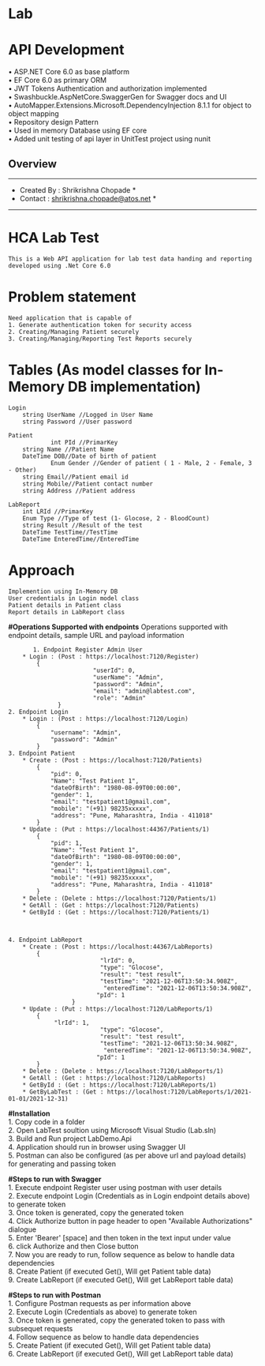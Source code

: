 # Lab

# API Development
•	ASP.NET Core 6.0 as base platform <br/>
•	EF Core 6.0 as primary ORM <br/>
•	JWT Tokens Authentication and authorization implemented <br/>
•	Swashbuckle.AspNetCore.SwaggerGen for Swagger docs and UI <br/>
•	AutoMapper.Extensions.Microsoft.DependencyInjection 8.1.1 for object to object mapping <br/>
•	Repository design Pattern <br/>
•	Used in memory Database using EF core <br/> 
•	Added unit testing of api layer in UnitTest project using nunit <br/> 



## Overview


******************************************************************************
*	Created By : Shrikrishna Chopade                                           *
*	Contact    : shrikrishna.chopade@atos.net                                     *
******************************************************************************
# HCA Lab Test
	This is a Web API application for lab test data handing and reporting developed using .Net Core 6.0

# Problem statement
	Need application that is capable of
	1. Generate authentication token for security access
	2. Creating/Managing Patient securely
	3. Creating/Managing/Reporting Test Reports securely

# Tables (As model classes for In-Memory DB implementation)
	Login
		string UserName //Logged in User Name
		string Password //User password
		
	Patient
                int PId //PrimarKey
		string Name //Patient Name
		DateTime DOB//Date of birth of patient
                Enum Gender //Gender of patient ( 1 - Male, 2 - Female, 3 - Other)
		string Email//Patient email id
		string Mobile//Patient contact number
		string Address //Patient address
	
	LabReport
		int LRId //PrimarKey
		Enum Type //Type of test (1- Glocose, 2 - BloodCount)
		string Result //Result of the test
		DateTime TestTime//TestTime
		DateTime EnteredTime//EnteredTime
	
		
# Approach
	Implemention using In-Memory DB
	User credentials in Login model class
	Patient details in Patient class	
	Report details in LabReport class
	
	
**#Operations Supported with endpoints**
	Operations supported with endpoint details, sample URL and payload information 
	
           1. Endpoint Register Admin User
		* Login : (Post : https://localhost:7120/Register)
			{
                            "userId": 0,
                            "userName": "Admin",
                            "password": "Admin",
                            "email": "admin@labtest.com",
                            "role": "Admin"
                  }			
	2. Endpoint Login
		* Login : (Post : https://localhost:7120/Login)
			{
				"username": "Admin",
				"password": "Admin"
			}			
	3. Endpoint Patient
		* Create : (Post : https://localhost:7120/Patients)
			{
				"pid": 0,
				"Name": "Test Patient 1",
				"dateOfBirth": "1980-08-09T00:00:00",
				"gender": 1,
				"email": "testpatient1@gmail.com",
				"mobile": "(+91) 98235xxxxx",
				"address": "Pune, Maharashtra, India - 411018"
			}
		* Update : (Put : https://localhost:44367/Patients/1)
			{
				"pid": 1,
				"Name": "Test Patient 1",
				"dateOfBirth": "1980-08-09T00:00:00",
				"gender": 1,
				"email": "testpatient1@gmail.com",
				"mobile": "(+91) 98235xxxxx",
				"address": "Pune, Maharashtra, India - 411018"
			}
		* Delete : (Delete : https://localhost:7120/Patients/1)
		* GetAll : (Get : https://localhost:7120/Patients)
		* GetById : (Get : https://localhost:7120/Patients/1)
		
	
		
	4. Endpoint LabReport
		* Create : (Post : https://localhost:44367/LabReports)
			{
                              "lrId": 0,
                              "type": "Glocose",
                              "result": "test result",
                              "testTime": "2021-12-06T13:50:34.908Z",
                               "enteredTime": "2021-12-06T13:50:34.908Z",
                             "pId": 1
                      }
		* Update : (Put : https://localhost:7120/LabReports/1)
			{
				 "lrId": 1,
                              "type": "Glocose",
                              "result": "test result",
                              "testTime": "2021-12-06T13:50:34.908Z",
                               "enteredTime": "2021-12-06T13:50:34.908Z",
                             "pId": 1
			}
		* Delete : (Delete : https://localhost:7120/LabReports/1)
		* GetAll : (Get : https://localhost:7120/LabReports)
		* GetById : (Get : https://localhost:7120/LabReports/1)
		* GetByLabTest : (Get : https://localhost:7120/LabReports/1/2021-01-01/2021-12-31)
		
**#Installation**  <br/> 
	1. Copy code in a folder  <br/> 
	2. Open LabTest soultion using Microsoft Visual Studio (Lab.sln)  <br/> 
	3. Build and Run project LabDemo.Api  <br/> 
	4. Application should run in browser using Swagger UI  <br/> 
	5. Postman can also be configured (as per above url and payload details) for generating and passing token  <br/> 
	
**#Steps to run with Swagger**  <br/> 
        1. Execute endpoint Register user using postman with user details <br/> 
	2. Execute endpoint Login (Credentials as in Login endpoint details above) to generate token <br/> 
	3. Once token is generated, copy the generated token <br/> 
	4. Click Authorize button in page header to open "Available Authorizations" dialogue <br/> 
	5. Enter 'Bearer' [space] and then token in the text input under value <br/> 
	6. click Authorize and then Close button <br/> 
	7. Now you are ready to run, follow sequence as below to handle data dependencies  <br/> 
	8. Create Patient (if executed Get(), Will get Patient table data)	 <br/> 
	9. Create LabReport (if executed Get(), Will get LabReport table data) <br/> 

**#Steps to run with Postman**   <br/> 
	1. Configure Postman requests as per information above  <br/> 
	2. Execute Login (Credentials as above) to generate token <br/> 
	3. Once token is generated, copy the generated token to pass with subsequet requests <br/> 
	4. Follow sequence as below to handle data dependencies  <br/> 
	5. Create Patient (if executed Get(), Will get Patient table data)	 <br/> 
	6. Create LabReport (if executed Get(), Will get LabReport table data) <br/> 

